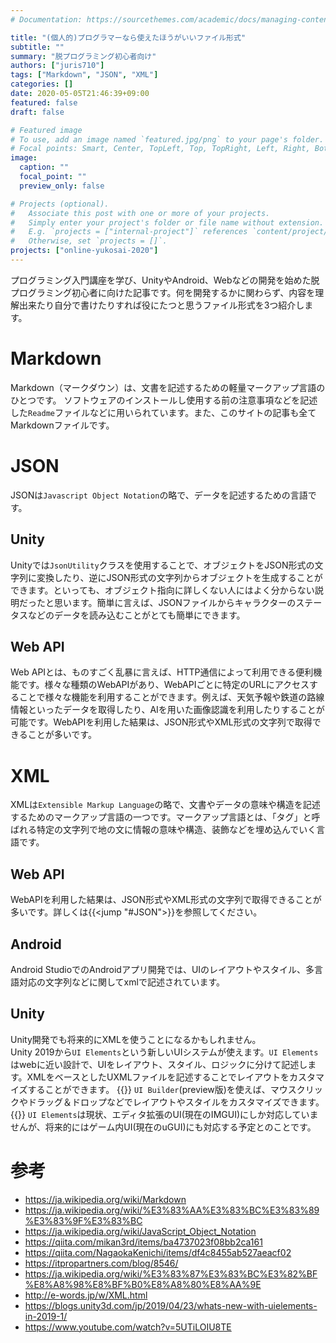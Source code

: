 ```yaml
---
# Documentation: https://sourcethemes.com/academic/docs/managing-content/

title: "(個人的)プログラマーなら使えたほうがいいファイル形式"
subtitle: ""
summary: "脱プログラミング初心者向け"
authors: ["juris710"]
tags: ["Markdown", "JSON", "XML"]
categories: []
date: 2020-05-05T21:46:39+09:00
featured: false
draft: false

# Featured image
# To use, add an image named `featured.jpg/png` to your page's folder.
# Focal points: Smart, Center, TopLeft, Top, TopRight, Left, Right, BottomLeft, Bottom, BottomRight.
image:
  caption: ""
  focal_point: ""
  preview_only: false

# Projects (optional).
#   Associate this post with one or more of your projects.
#   Simply enter your project's folder or file name without extension.
#   E.g. `projects = ["internal-project"]` references `content/project/deep-learning/index.md`.
#   Otherwise, set `projects = []`.
projects: ["online-yukosai-2020"]
---
```

プログラミング入門講座を学び、UnityやAndroid、Webなどの開発を始めた脱プログラミング初心者に向けた記事です。何を開発するかに関わらず、内容を理解出来たり自分で書けたりすれば役にたつと思うファイル形式を3つ紹介します。

# Markdown  
Markdown（マークダウン）は、文書を記述するための軽量マークアップ言語のひとつです。
ソフトウェアのインストールし使用する前の注意事項などを記述した`Readme`ファイルなどに用いられています。また、このサイトの記事も全てMarkdownファイルです。  
# JSON
JSONは`Javascript Object Notation`の略で、データを記述するための言語です。
## Unity
Unityでは`JsonUtility`クラスを使用することで、オブジェクトをJSON形式の文字列に変換したり、逆にJSON形式の文字列からオブジェクトを生成することができます。といっても、オブジェクト指向に詳しくない人にはよく分からない説明だったと思います。簡単に言えば、JSONファイルからキャラクターのステータスなどのデータを読み込むことがとても簡単にできます。
## Web API
Web APIとは、ものすごく乱暴に言えば、HTTP通信によって利用できる便利機能です。様々な種類のWebAPIがあり、WebAPIごとに特定のURLにアクセスすることで様々な機能を利用することができます。例えば、天気予報や鉄道の路線情報といったデータを取得したり、AIを用いた画像認識を利用したりすることが可能です。WebAPIを利用した結果は、JSON形式やXML形式の文字列で取得できることが多いです。
# XML  
XMLは`Extensible Markup Language`の略で、文書やデータの意味や構造を記述するためのマークアップ言語の一つです。マークアップ言語とは、「タグ」と呼ばれる特定の文字列で地の文に情報の意味や構造、装飾などを埋め込んでいく言語です。
## Web API
WebAPIを利用した結果は、JSON形式やXML形式の文字列で取得できることが多いです。詳しくは{{<jump "#JSON">}}を参照してください。
## Android  
Android StudioでのAndroidアプリ開発では、UIのレイアウトやスタイル、多言語対応の文字列などに関してxmlで記述されています。  
## Unity  
Unity開発でも将来的にXMLを使うことになるかもしれません。  
Unity 2019から`UI Elements`という新しいUIシステムが使えます。`UI Elements`はwebに近い設計で、UIをレイアウト、スタイル、ロジックに分けて記述します。XMLをベースとしたUXMLファイルを記述することでレイアウトをカスタマイズすることができます。
{{<alert note>}}
`UI Builder`(preview版)を使えば、マウスクリックやドラッグ＆ドロップなどでレイアウトやスタイルをカスタマイズできます。
{{</alert>}}
`UI Elements`は現状、エディタ拡張のUI(現在のIMGUI)にしか対応していませんが、将来的にはゲーム内UI(現在のuGUI)にも対応する予定とのことです。

# 参考  
- https://ja.wikipedia.org/wiki/Markdown
- https://ja.wikipedia.org/wiki/%E3%83%AA%E3%83%BC%E3%83%89%E3%83%9F%E3%83%BC
- https://ja.wikipedia.org/wiki/JavaScript_Object_Notation
- https://qiita.com/mikan3rd/items/ba4737023f08bb2ca161
- https://qiita.com/NagaokaKenichi/items/df4c8455ab527aeacf02
- https://itpropartners.com/blog/8546/
- https://ja.wikipedia.org/wiki/%E3%83%87%E3%83%BC%E3%82%BF%E8%A8%98%E8%BF%B0%E8%A8%80%E8%AA%9E
- http://e-words.jp/w/XML.html
- https://blogs.unity3d.com/jp/2019/04/23/whats-new-with-uielements-in-2019-1/  
- https://www.youtube.com/watch?v=5UTiLOIU8TE  
